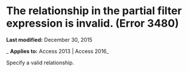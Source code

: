 
# The relationship <name> in the partial filter expression is invalid. (Error 3480)

 **Last modified:** December 30, 2015

 _ **Applies to:** Access 2013 | Access 2016_

Specify a valid relationship.

